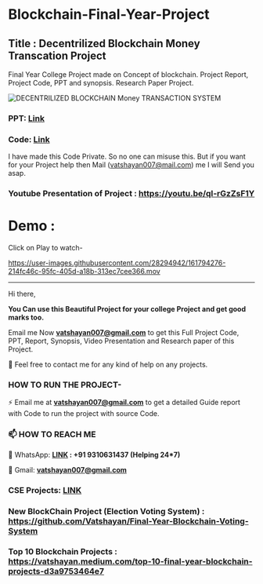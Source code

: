 # Blockchain-Final-Year-Project
## Title : Decentrilized Blockchain Money Transcation Project
Final Year College Project made on Concept of blockchain. Project Report, Project Code, PPT and synopsis. Research Paper Project. 


![DECENTRILIZED BLOCKCHAIN Money TRANSACTION SYSTEM](https://user-images.githubusercontent.com/28294942/162234365-057733de-15b9-41a8-8f9e-7e7110f28cb3.jpg)

### PPT: [Link](https://github.com/Vatshayan/Blockchain-Final-Year-Project/blob/main/Blockchain%20Money%20PPT.pdf)

### Code: [Link](https://github.com/Vatshayan/Blockchain-Final-Year-Project/blob/main/Blockchain_Project_dem.ipynb) 

I have made this Code Private. So no one can misuse this. But if you want for your Project help then Mail (vatshayan007@mail.com) me I will Send you asap.

### Youtube Presentation of Project : https://youtu.be/qI-rGzZsF1Y

# Demo :
Click on Play to watch-

https://user-images.githubusercontent.com/28294942/161794276-214fc46c-95fc-405d-a18b-313ec7cee366.mov





_________________________________________________________________________________________________________________________________________________


Hi there, 

**You Can use this Beautiful Project for your college Project and get good marks too.**

Email me Now **vatshayan007@gmail.com** to get this Full Project Code, PPT, Report, Synopsis, Video Presentation and Research paper of this Project.

💌 Feel free to contact me for any kind of help on any projects.
 
### HOW TO RUN THE PROJECT-
⚡ Email me at **vatshayan007@gmail.com** to get a detailed Guide report with Code to run the project with source Code.

### 📫 HOW TO REACH ME 

💬 WhatsApp: **[LINK](https://wa.me/message/CHWN2AHCPMAZK1) : +91 9310631437 (Helping 24*7)**

💬 Gmail: **vatshayan007@gmail.com**

### CSE Projects: [LINK](https://www.cse-projects.com)

### New BlockChain Project (Election Voting System) : https://github.com/Vatshayan/Final-Year-Blockchain-Voting-System 

### Top  10 Blockchain Projects : https://vatshayan.medium.com/top-10-final-year-blockchain-projects-d3a9753464e7
